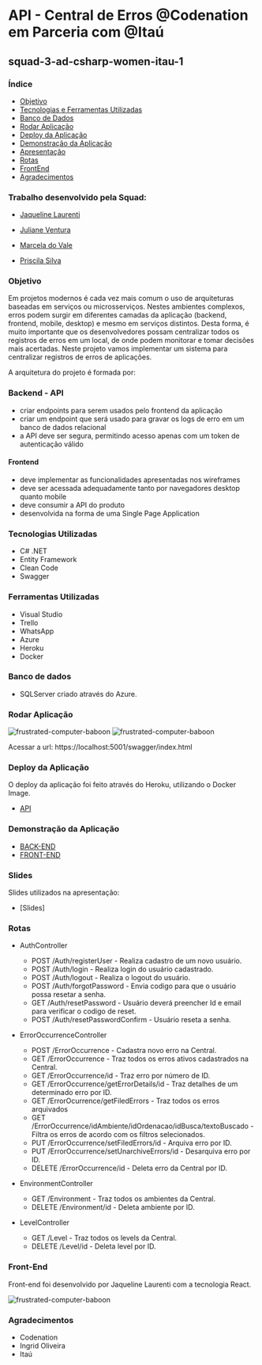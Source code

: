 # API - Central de Erros @Codenation em Parceria com @Itaú
## squad-3-ad-csharp-women-itau-1

### Índice
* [Objetivo](#objetivo)
* [Tecnologias e Ferramentas Utilizadas](#tecnologias-utilizadas)
* [Banco de Dados](#banco-de-dados)
* [Rodar Aplicação](#run-aplicacao)
* [Deploy da Aplicação](#deploy-da-aplicação)
* [Demonstração da Aplicação](#demonstração)
* [Apresentação](#slides)
* [Rotas](#rotas)
* [FrontEnd](#front-end)
* [Agradecimentos](#agradecimentos)

### Trabalho desenvolvido pela Squad:

- [Jaqueline Laurenti](https://www.linkedin.com/in/jaqueline-laurenti-30b15933/)

- [Juliane Ventura](https://linkedin.com/in/julianeventura)

- [Marcela do Vale](https://www.linkedin.com/in/marceladovale/)

- [Priscila Silva](https://linkedin.com/in/silva-priscila)


### Objetivo
Em projetos modernos é cada vez mais comum o uso de arquiteturas baseadas em serviços ou microsserviços. Nestes ambientes complexos, erros podem surgir em diferentes camadas da aplicação (backend, frontend, mobile, desktop) e mesmo em serviços distintos. Desta forma, é muito importante que os desenvolvedores possam centralizar todos os registros de erros em um local, de onde podem monitorar e tomar decisões mais acertadas. Neste projeto vamos implementar um sistema para centralizar registros de erros de aplicações.

A arquitetura do projeto é formada por:

### Backend - API
- criar endpoints para serem usados pelo frontend da aplicação
- criar um endpoint que será usado para gravar os logs de erro em um banco de dados relacional
- a API deve ser segura, permitindo acesso apenas com um token de autenticação válido
#### Frontend
- deve implementar as funcionalidades apresentadas nos wireframes
- deve ser acessada adequadamente tanto por navegadores desktop quanto mobile
- deve consumir a API do produto
- desenvolvida na forma de uma Single Page Application

### Tecnologias Utilizadas
- C# .NET
- Entity Framework
- Clean Code 
- Swagger

### Ferramentas Utilizadas 
- Visual Studio
- Trello
- WhatsApp
- Azure 
- Heroku
- Docker

### Banco de dados
- SQLServer criado através do Azure.

### Rodar Aplicação
![frustrated-computer-baboon](https://media.giphy.com/media/h8yZBiRGWRu8KuukDB/giphy.gif)
![frustrated-computer-baboon](https://media.giphy.com/media/h8Irzr4ilkQx3UzceS/giphy.gif) <p>
   Acessar a url: https://localhost:5001/swagger/index.html 


### Deploy da Aplicação
O deploy da aplicação foi feito através do Heroku, utilizando o Docker Image.
* [API](https://central-erros-itau.herokuapp.com/swagger/index.html)

### Demonstração da Aplicação
* [BACK-END](https://youtu.be/8GfyJ87uzwk)
* [FRONT-END](https://youtu.be/YLRLoekZKCc)

### Slides
Slides utilizados na apresentação:
* [Slides]


### Rotas
* AuthController
    * POST /Auth/registerUser - Realiza cadastro de um novo usuário.
    * POST /Auth/login - Realiza login do usuário cadastrado.
    * POST /Auth/logout - Realiza o logout do usuário.
    * POST /Auth/forgotPassword - Envia codigo para que o usuário possa resetar a senha.
    * GET  /Auth/resetPassword - Usuário deverá preencher Id e email para verificar o codigo de reset.
    * POST /Auth/resetPasswordConfirm - Usuário reseta a senha.

* ErrorOccurrenceController
    * POST /ErrorOccurrence - Cadastra novo erro na Central.
    * GET /ErrorOccurrence - Traz todos os erros ativos cadastrados na Central.
    * GET /ErrorOccurrence/id - Traz erro por número de ID.
    * GET /ErrorOccurrence/getErrorDetails/id - Traz detalhes de um determinado erro por ID.
    * GET /ErrorOcurrence/getFiledErrors - Traz todos os erros arquivados
    * GET /ErrorOccurrence/idAmbiente/idOrdenacao/idBusca/textoBuscado - Filtra os erros de acordo com os filtros selecionados.
    * PUT /ErrorOccurrence/setFiledErrors/id - Arquiva erro por ID.
    * PUT /ErrorOccurrence/setUnarchiveErrors/id - Desarquiva erro por ID.
    * DELETE /ErrorOccurrence/id - Deleta erro da Central por ID.

* EnvironmentController
    * GET /Environment - Traz todos os ambientes da Central.
    * DELETE /Environment/id - Deleta ambiente por ID.

* LevelController
    * GET /Level - Traz todos os levels da Central.
    * DELETE /Level/id - Deleta level por ID.

### Front-End
Front-end foi desenvolvido por Jaqueline Laurenti com a tecnologia React. <p>
![frustrated-computer-baboon](https://media.giphy.com/media/fSRxyZEZnvDtrlqJXJ/giphy.gif)


### Agradecimentos
* Codenation
* Ingrid Oliveira
* Itaú
